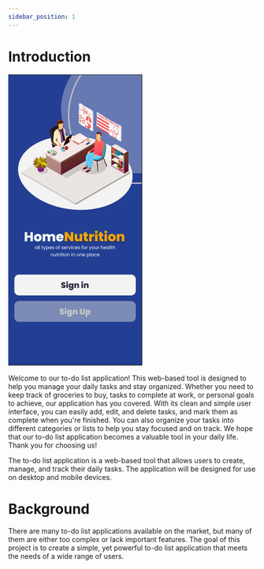 ```yaml
---
sidebar_position: 1
---
```


# Introduction

![To-dolist](login.png)

Welcome to our to-do list application! This web-based tool is designed to help you manage your daily tasks and stay organized. Whether you need to keep track of groceries to buy, tasks to complete at work, or personal goals to achieve, our application has you covered. With its clean and simple user interface, you can easily add, edit, and delete tasks, and mark them as complete when you're finished. You can also organize your tasks into different categories or lists to help you stay focused and on track. We hope that our to-do list application becomes a valuable tool in your daily life. Thank you for choosing us!

The to-do list application is a web-based tool that allows users to create, manage, and track their daily tasks. The application will be designed for use on desktop and mobile devices.

# Background

There are many to-do list applications available on the market, but many of them are either too complex or lack important features. The goal of this project is to create a simple, yet powerful to-do list application that meets the needs of a wide range of users.
